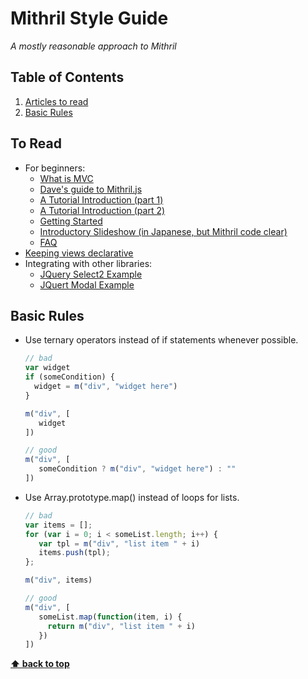 # Mithril Style Guide

*A mostly reasonable approach to Mithril*

## Table of Contents

  1. [Articles to read](#to-read)
  1. [Basic Rules](#basic-rules)

## To Read

  - For beginners:
    - [What is MVC](https://en.wikipedia.org/wiki/Model%E2%80%93view%E2%80%93controller)
    - [Dave's guide to Mithril.js](http://ratfactor.com/daves-guide-to-mithril-js?/shire)
    - [A Tutorial Introduction (part 1)](http://gilbert.ghost.io/mithril-js-tutorial-1/)
    - [A Tutorial Introduction (part 2)](http://gilbert.ghost.io/mithril-js-tutorial-2/)
    - [Getting Started](https://lhorie.github.io/mithril/getting-started.html)
    - [Introductory Slideshow (in Japanese, but Mithril code clear)](http://www.slideshare.net/ShoyoKyo/js-framework-mithril)
    - [FAQ](https://github.com/lhorie/mithril.js/wiki/FAQ)
  - [Keeping views declarative](http://lhorie.github.io/mithril-blog/getting-over-a-fear-of-turing-complete-templates.html)
  - Integrating with other libraries:
    - [JQuery Select2 Example](http://mithril.js.org/integration.html)
    - [JQuert Modal Example](https://gist.github.com/lhorie/07c61012aaa2f196c9d4)

## Basic Rules

  - Use ternary operators instead of if statements whenever possible.

    ```javascript
    // bad
    var widget
    if (someCondition) {
      widget = m("div", "widget here")
    }

    m("div", [
       widget
    ])

    // good
    m("div", [
       someCondition ? m("div", "widget here") : ""
    ])
    ```
  - Use Array.prototype.map() instead of loops for lists.

    ```javascript
    // bad
    var items = [];
    for (var i = 0; i < someList.length; i++) {
       var tpl = m("div", "list item " + i)
       items.push(tpl);
    };

    m("div", items)

    // good
    m("div", [
       someList.map(function(item, i) {
         return m("div", "list item " + i)
       })
    ])
    ```

**[⬆ back to top](#table-of-contents)**

